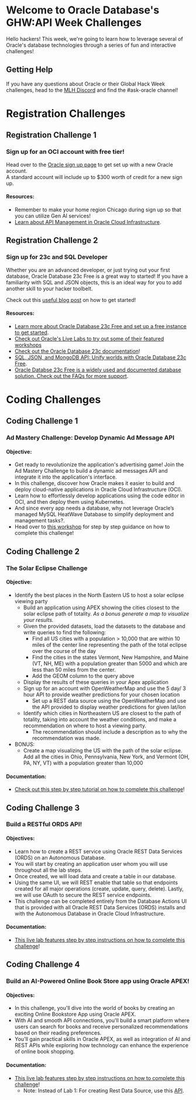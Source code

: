 # Welcome to Oracle Database's GHW:API Week Challenges

Hello hackers!  This week, we're going to learn how to leverage several of Oracle's database technologies through a series of fun and interactive challenges! 

## Getting Help 

If you have any questions about Oracle or their Global Hack Week challenges, head to the [MLH Discord](https://discord.mlh.io/) and find the #ask-oracle channel!

# Registration Challenges

## Registration Challenge 1 
### Sign up for an OCI account with free tier! 

Head over to the [Oracle sign up page](https://hackp.ac/ghwapi24-oracle-signup) to get set up with a new Oracle account. 
<br>
A standard account will include up to $300 worth of credit for a new sign up.  
#### Resources:
* Remember to make your home region Chicago during sign up so that you can utilize Gen AI services!
* [Learn about API Management in Oracle Cloud Infrastructure](https://hackp.ac/ghwapi24-oracle-APImanagement).

## Registration Challenge 2
### Sign up for 23c and SQL Developer

Whether you are an advanced developer, or just trying out your first database, Oracle Database 23c Free is a great way to started! 
If you have a familiarity with SQL and JSON objects, this is an ideal way for you to add another skill to your hacker toolbelt. 

Check out this [useful blog post](https://hackp.ac/ghwapi24-oracle-23c-SQL) on how to get started! 
<br>
#### Resources: 
* [Learn more about Oracle Database 23c Free and set up a free instance to get started](https://hackp.ac/ghwapi24-oracle-freedb-gettingstarted).
* [Check out Oracle's Live Labs to try out some of their featured workshops](https://hackp.ac/ghwapi24-oracle-livelabs)
* [Check out the Oracle Database 23c documentation](https://hackp.ac/ghwapi24-oracle-database)!
* [SQL, JSON, and MongoDB API: Unify worlds with Oracle Database 23c Free](https://hackp.ac/ghwapi24-oracle-mongodb-api).
* [Oracle Databse 23c Free is a widely used and documented database solution. Check out the FAQs for more support](https://hackp.ac/ghwapi24-oracle-dbfaq).

# Coding Challenges

## Coding Challenge 1 
### Ad Mastery Challenge: Develop Dynamic Ad Message API
#### Objective: 
* Get ready to revolutionize the application's advertising game! Join the Ad Mastery Challenge to build a dynamic ad messages API and integrate it into the application's interface.
* In this challenge, discover how Oracle makes it easier to build and deploy cloud-native applications in Oracle Cloud Infrastructure (OCI).
* Learn how to effortlessly develop applications using the code editor in OCI, and then deploy them using Kubernetes.
* And since every app needs a database, why not leverage Oracle’s managed MySQL HeatWave Database to simplify deployment and management tasks?.
* Head over to [this workshop](https://hackp.ac/ghwapi24-oracle-ad-mastery-challenge) for step by step guidance on how to complete this challenge! 

## Coding Challenge 2 
### The Solar Eclipse Challenge
#### Objective: 
* Identify the best places in the North Eastern US to host a solar eclipse viewing party
  * Build an application using APEX showing the cities closest to the solar eclipse path of totality. _As a bonus generate a map to visualize your results._
  * Given the provided datasets, load the datasets to the database and write queries to find the following:
    * Find all US cities with a population > 10,000 that are within 10 miles of the center line representing the path of the total eclipse over the course of the day
    * Find the cities in the states Vermont, New Hampshire, and Maine (VT, NH, ME) with a population greater than 5000 and which are less than 50 miles from the center.
    * Add the GEOM column to the query above
  * Display the results of these queries in your Apex application
  * Sign up for an account with OpenWeatherMap and use the 5 day/ 3 hour API to provide weather predictions for your chosen location
    * Set up a REST data source using the OpenWeatherMap and use the API provided to display weather predictions for given lat/lon
  * Identify which cities in Northeastern US are closest to the path of totality, taking into account the weather conditions, and make a recommendation on where to host a viewing party.
    * The recommendation should include a description as to why the recommendation was made.
* BONUS:
  * Create a map visualizing the US with the path of the solar eclipse. Add all the cities in Ohio, Pennsylvania, New York, and Vermont (OH, PA, NY, VT) with a population greater than 10,000

#### Documentation:
* [Check out this step by step tutorial on how to complete this challenge](https://hackp.ac/ghwapi24-oracle-solar-eclipse-challenge)!

## Coding Challenge 3 
### Build a RESTful ORDS API!
#### Objectives: 
* Learn how to create a REST service using Oracle REST Data Services (ORDS) on an Autonomous Database.
* You will start by creating an application user whom you will use throughout all the lab steps.
* Once created, we will load data and create a table in our database.
* Using the same UI, we will REST enable that table so that endpoints created for all major operations (create, update, query, delete). Lastly, we will use OAuth to secure the REST service endpoints.
* This challenge can be completed entirely from the Database Actions UI that is provided with all Oracle REST Data Services (ORDS) installs and with the Autonomous Database in Oracle Cloud Infrastructure.

#### Documentation:
* [This live lab features step by step instructions on how to complete this challenge](https://hackp.ac/ghwapi24-oracle-ords-api)!

## Coding Challenge 4 
### Build an AI-Powered Online Book Store app using Oracle APEX!
#### Objectives: 
* In this challenge, you'll dive into the world of books by creating an exciting Online Bookstore App using Oracle APEX.
* With AI and smooth API connections, you'll build a smart platform where users can search for books and receive personalized recommendations based on their reading preferences.
* You'll gain practical skills in Oracle APEX, as well as integration of AI and REST APIs while exploring how technology can enhance the experience of online book shopping.

#### Documentation:
* [This live lab features step by step instructions on how to complete this challenge](https://hackp.ac/ghwapi24-oracle-book-store-challenge)!
  * Note: Instead of Lab 1: For creating Rest Data Source, use this [API](https://hackp.ac/ghwapi24-oracle-challenge4-api). 


